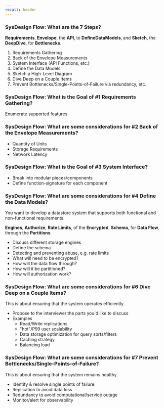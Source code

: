 ```yaml
---
recall: header
---
```


### SysDesign Flow: What are the 7 Steps?

**Requirements**, **Envelope**, the **API**, to **DefineDataModels**, and **Sketch**, the **DeepDive**, for **Bottlenecks**.
 
1) Requirements Gathering
1) Back of the Envelope Measurements
1) System Interface (API Functions, etc.)
1) Define the Data Models
1) Sketch a High-Level Diagram
1) Dive Deep on a Couple Items
1) Prevent Bottlenecks/Single-Points-of-Failure via redundancy, etc.

### SysDesign Flow: What is the Goal of #1 Requirements Gathering?

Enumerate supported features.

### SysDesign Flow: What are some considerations for #2 Back of the Envelope Measurements?

- Quantity of Units
- Storage Requirements
- Network Latency

### SysDesign Flow: What is the Goal of #3 System Interface?

* Break into modular pieces/components
* Define function-signature for each component

### SysDesign Flow: What are some considerations for #4 Define the Data Models?

You want to develop a datastore system that supports both functional and non-functional requirements.
 
**Engines**, **Authorize**, **Rate Limits**, of the **Encrypted**, **Schema**, for **Data Flow**, through the **Partitions**
 
- Discuss different storage engines
- Define the schema
- Detecting and preventing abuse, e.g. rate limits
- What will need to be encrypted?
- How will the data flow through?
- How will it be partitioned?
- How will authorization work?

### SysDesign Flow: What are some considerations for #6 Dive Deep on a Couple Items?

This is about ensuring that the system operates efficiently.
 
- Propose to the interviewer the parts you'd like to discuss
- Examples
  - Read/Write replications
  - "hot"/P99 user scalability
  - Data storage optimization for query sorts/filters
  - Caching strategy
  - Balancing load

### SysDesign Flow: What are some considerations for #7 Prevent Bottlenecks/Single-Points-of-Failure?

This is about ensuring that the system remains healthy.
 
- Identify & resolve single points of failure
- Replication to avoid data loss
- Redundancy to avoid computational/service outage
- Monitor/alert for observability
